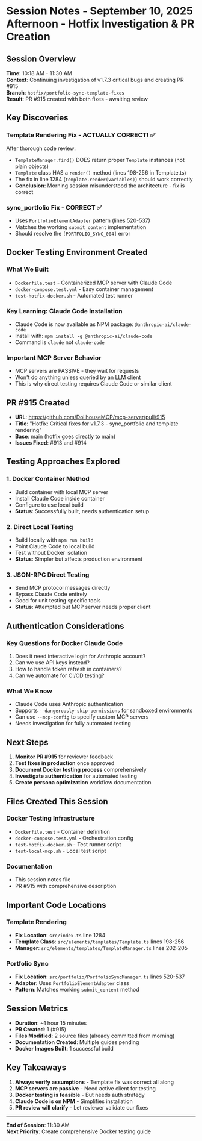 # Session Notes - September 10, 2025 Afternoon - Hotfix Investigation & PR Creation

## Session Overview
**Time**: 10:18 AM - 11:30 AM  
**Context**: Continuing investigation of v1.7.3 critical bugs and creating PR #915  
**Branch**: `hotfix/portfolio-sync-template-fixes`  
**Result**: PR #915 created with both fixes - awaiting review

## Key Discoveries

### Template Rendering Fix - ACTUALLY CORRECT! ✅
After thorough code review:
- `TemplateManager.find()` DOES return proper `Template` instances (not plain objects)
- `Template` class HAS a `render()` method (lines 198-256 in Template.ts)
- The fix in line 1284 (`template.render(variables)`) should work correctly
- **Conclusion**: Morning session misunderstood the architecture - fix is correct

### sync_portfolio Fix - CORRECT ✅
- Uses `PortfolioElementAdapter` pattern (lines 520-537)
- Matches the working `submit_content` implementation
- Should resolve the `[PORTFOLIO_SYNC_004]` error

## Docker Testing Environment Created

### What We Built
- `Dockerfile.test` - Containerized MCP server with Claude Code
- `docker-compose.test.yml` - Easy container management
- `test-hotfix-docker.sh` - Automated test runner

### Key Learning: Claude Code Installation
- Claude Code is now available as NPM package: `@anthropic-ai/claude-code`
- Install with: `npm install -g @anthropic-ai/claude-code`
- Command is `claude` not `claude-code`

### Important MCP Server Behavior
- MCP servers are PASSIVE - they wait for requests
- Won't do anything unless queried by an LLM client
- This is why direct testing requires Claude Code or similar client

## PR #915 Created
- **URL**: https://github.com/DollhouseMCP/mcp-server/pull/915
- **Title**: "Hotfix: Critical fixes for v1.7.3 - sync_portfolio and template rendering"
- **Base**: main (hotfix goes directly to main)
- **Issues Fixed**: #913 and #914

## Testing Approaches Explored

### 1. Docker Container Method
- Build container with local MCP server
- Install Claude Code inside container
- Configure to use local build
- **Status**: Successfully built, needs authentication setup

### 2. Direct Local Testing
- Build locally with `npm run build`
- Point Claude Code to local build
- Test without Docker isolation
- **Status**: Simpler but affects production environment

### 3. JSON-RPC Direct Testing
- Send MCP protocol messages directly
- Bypass Claude Code entirely
- Good for unit testing specific tools
- **Status**: Attempted but MCP server needs proper client

## Authentication Considerations

### Key Questions for Docker Claude Code
1. Does it need interactive login for Anthropic account?
2. Can we use API keys instead?
3. How to handle token refresh in containers?
4. Can we automate for CI/CD testing?

### What We Know
- Claude Code uses Anthropic authentication
- Supports `--dangerously-skip-permissions` for sandboxed environments
- Can use `--mcp-config` to specify custom MCP servers
- Needs investigation for fully automated testing

## Next Steps

1. **Monitor PR #915** for reviewer feedback
2. **Test fixes in production** once approved
3. **Document Docker testing process** comprehensively
4. **Investigate authentication** for automated testing
5. **Create persona optimization** workflow documentation

## Files Created This Session

### Docker Testing Infrastructure
- `Dockerfile.test` - Container definition
- `docker-compose.test.yml` - Orchestration config
- `test-hotfix-docker.sh` - Test runner script
- `test-local-mcp.sh` - Local test script

### Documentation
- This session notes file
- PR #915 with comprehensive description

## Important Code Locations

### Template Rendering
- **Fix Location**: `src/index.ts` line 1284
- **Template Class**: `src/elements/templates/Template.ts` lines 198-256
- **Manager**: `src/elements/templates/TemplateManager.ts` lines 202-205

### Portfolio Sync
- **Fix Location**: `src/portfolio/PortfolioSyncManager.ts` lines 520-537
- **Adapter**: Uses `PortfolioElementAdapter` class
- **Pattern**: Matches working `submit_content` method

## Session Metrics
- **Duration**: ~1 hour 15 minutes
- **PR Created**: 1 (#915)
- **Files Modified**: 2 source files (already committed from morning)
- **Documentation Created**: Multiple guides pending
- **Docker Images Built**: 1 successful build

## Key Takeaways

1. **Always verify assumptions** - Template fix was correct all along
2. **MCP servers are passive** - Need active client for testing
3. **Docker testing is feasible** - But needs auth strategy
4. **Claude Code is on NPM** - Simplifies installation
5. **PR review will clarify** - Let reviewer validate our fixes

---

**End of Session**: 11:30 AM  
**Next Priority**: Create comprehensive Docker testing guide